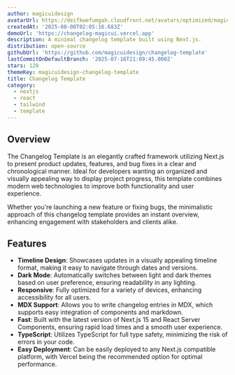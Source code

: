 ```yaml
---
author: magicuidesign
avatarUrl: https://deifkwefumgah.cloudfront.net/avatars/optimized/magicuidesign-changelog-template-avatar-128.webp
createdAt: '2025-08-08T02:05:16.683Z'
demoUrl: 'https://changelog-magicui.vercel.app'
description: A minimal changelog template built using Next.js.
distribution: open-source
githubUrl: 'https://github.com/magicuidesign/changelog-template'
lastCommitOnDefaultBranch: '2025-07-16T21:09:45.000Z'
stars: 120
themeKey: magicuidesign-changelog-template
title: Changelog Template
category:
  - nextjs
  - react
  - tailwind
  - template
---
```

## Overview
The Changelog Template is an elegantly crafted framework utilizing Next.js to present product updates, features, and bug fixes in a clear and chronological manner. Ideal for developers wanting an organized and visually appealing way to display project progress, this template combines modern web technologies to improve both functionality and user experience. 

Whether you're launching a new feature or fixing bugs, the minimalistic approach of this changelog template provides an instant overview, enhancing engagement with stakeholders and clients alike.

## Features
- **Timeline Design**: Showcases updates in a visually appealing timeline format, making it easy to navigate through dates and versions.
- **Dark Mode**: Automatically switches between light and dark themes based on user preference, ensuring readability in any lighting.
- **Responsive**: Fully optimized for a variety of devices, enhancing accessibility for all users.
- **MDX Support**: Allows you to write changelog entries in MDX, which supports easy integration of components and markdown.
- **Fast**: Built with the latest version of Next.js 15 and React Server Components, ensuring rapid load times and a smooth user experience.
- **TypeScript**: Utilizes TypeScript for full type safety, minimizing the risk of errors in your code.
- **Easy Deployment**: Can be easily deployed to any Next.js compatible platform, with Vercel being the recommended option for optimal performance.
